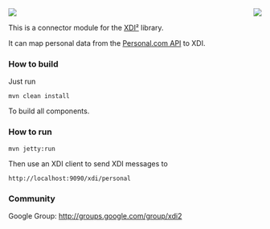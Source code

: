 <img src="http://peacekeeper.github.com/xdi2/images/projectdanube_logo.png" align="right">
<img src="http://peacekeeper.github.com/xdi2/images/logo64.png"><br>

This is a connector module for the [XDI²](http://github.com/peacekeeper/xdi2) library.

It can map personal data from the [Personal.com API](http://developer.personal.com/faq) to XDI. 

### How to build

Just run

    mvn clean install

To build all components.

### How to run

    mvn jetty:run

Then use an XDI client to send XDI messages to

    http://localhost:9090/xdi/personal

### Community

Google Group: http://groups.google.com/group/xdi2
